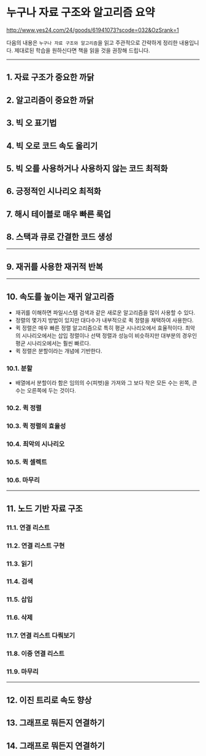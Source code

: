 
# 누구나 자료 구조와 알고리즘 요약

http://www.yes24.com/24/goods/61941073?scode=032&OzSrank=1

다음의 내용은 `누구나 자료 구조와 알고리즘`을 읽고 주관적으로 간략하게 정리한 내용입니다. 제대로된 학습을 원하신다면 책을 읽을 것을 권장해 드립니다.

---

## 1. 자료 구조가 중요한 까닭

## 2. 알고리즘이 중요한 까닭

## 3. 빅 오 표기법

## 4. 빅 오로 코드 속도 올리기

## 5. 빅 오를 사용하거나 사용하지 않는 코드 최적화

## 6. 긍정적인 시나리오 최적화

## 7. 해시 테이블로 매우 빠른 룩업

## 8. 스택과 큐로 간결한 코드 생성

---

## 9. 재귀를 사용한 재귀적 반복

---

## 10. 속도를 높이는 재귀 알고리즘

* 재귀를 이해하면 파일시스템 검색과 같은 새로운 알고리즘을 많이 사용할 수 있다.
* 정렬의 몇가지 방법이 있지만 대다수가 내부적으로 퀵 정렬을 채택하여 사용한다.
* 퀵 정렬은 매우 빠른 정렬 알고리즘으로 특히 평균 시나리오에서 효율적이다. 최악의 시나리오에서는 삽입 정렬이나 선택 정렬과 성능이 비슷하지만 대부분의 경우인 평균 시나리오에서는 훨씬 빠르다.
* 퀵 정렬은 분할이라는 개념에 기반한다.

### 10.1. 분할

* 배열에서 분할이라 함은 임의의 수(피벗)을 가져와 그 보다 작은 모든 수는 왼쪽, 큰 수는 오른쪽에 두는 것이다.

### 10.2. 퀵 정렬

### 10.3. 퀵 정렬의 효율성

### 10.4. 최악의 시나리오

### 10.5. 퀵 셀렉트

### 10.6. 마무리

---

## 11. 노드 기반 자료 구조

### 11.1. 연결 리스트

### 11.2. 연결 리스트 구현

### 11.3. 읽기

### 11.4. 검색

### 11.5. 삽입

### 11.6. 삭제

### 11.7. 연결 리스트 다뤄보기

### 11.8. 이중 연결 리스트

### 11.9. 마무리

---

## 12. 이진 트리로 속도 향상

## 13. 그래프로 뭐든지 연결하기

## 14. 그래프로 뭐든지 연결하기